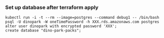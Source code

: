 ### Set up database after terraform apply

```
kubectl run -i -t --rm --image=postgres --command debug1 -- /bin/bash
psql -U dinopark -W oneTimePassword -h XXX.rds.amazonaws.com postgres
alter user dinopark with encrypted password 'XXX';
create database "dino-park-packs";
```
